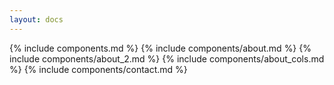 ```yaml
---
layout: docs
---
```


{% include components.md %}
{% include components/about.md %}
{% include components/about_2.md %}
{% include components/about_cols.md %}
{% include components/contact.md %}

